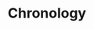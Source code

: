 ---
title: Chronology
_build:
  render: false
cascade:
  _build:
    list: true
    render: false
---